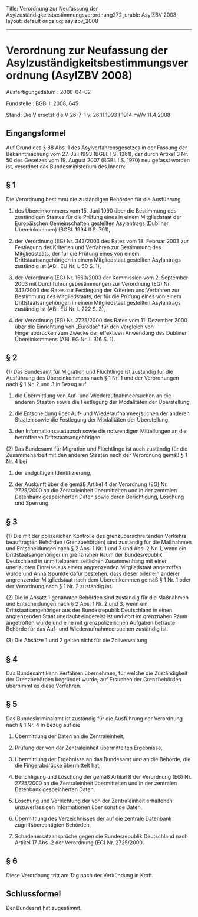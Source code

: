 Title: Verordnung zur Neufassung der Asylzuständigkeitsbestimmungsverordnung272
jurabk: AsylZBV 2008
layout: default
origslug: asylzbv_2008


---

# Verordnung zur Neufassung der Asylzuständigkeitsbestimmungsverordnung (AsylZBV 2008)

Ausfertigungsdatum
:   2008-04-02

Fundstelle
:   BGBl I: 2008, 645

Stand: Die V ersetzt die V 26-7-1 v. 26.11.1993 I 1914 mWv 11.4.2008

## Eingangsformel

Auf Grund des § 88 Abs. 1 des Asylverfahrensgesetzes in der Fassung
der Bekanntmachung vom 27. Juli 1993 (BGBl. I S. 1361), der durch
Artikel 3 Nr. 50 des Gesetzes vom 19. August 2007 (BGBl. I S. 1970)
neu gefasst worden ist, verordnet das Bundesministerium des Innern:


## § 1

Die Verordnung bestimmt die zuständigen Behörden für die Ausführung

1.  des Übereinkommens vom 15. Juni 1990 über die Bestimmung des
    zuständigen Staates für die Prüfung eines in einem Mitgliedstaat der
    Europäischen Gemeinschaften gestellten Asylantrags (Dubliner
    Übereinkommen) (BGBl. 1994 II S. 791),


2.  der Verordnung (EG) Nr. 343/2003 des Rates vom 18. Februar 2003 zur
    Festlegung der Kriterien und Verfahren zur Bestimmung des
    Mitgliedstaats, der für die Prüfung eines von einem
    Drittstaatsangehörigen in einem Mitgliedstaat gestellten Asylantrags
    zuständig ist (ABl. EU Nr. L 50 S. 1),


3.  der Verordnung (EG) Nr. 1560/2003 der Kommission vom 2. September 2003
    mit Durchführungsbestimmungen zur Verordnung (EG) Nr. 343/2003 des
    Rates zur Festlegung der Kriterien und Verfahren zur Bestimmung des
    Mitgliedstaats, der für die Prüfung eines von einem
    Drittstaatsangehörigen in einem Mitgliedstaat gestellten Asylantrags
    zuständig ist (ABl. EU Nr. L 222 S. 3),


4.  der Verordnung (EG) Nr. 2725/2000 des Rates vom 11. Dezember 2000 über
    die Einrichtung von „Eurodac“ für den Vergleich von Fingerabdrücken
    zum Zwecke der effektiven Anwendung des Dubliner Übereinkommens (ABl.
    EG Nr. L 316 S. 1).





## § 2

(1) Das Bundesamt für Migration und Flüchtlinge ist zuständig für die
Ausführung des Übereinkommens nach § 1 Nr. 1 und der Verordnungen nach
§ 1 Nr. 2 und 3 in Bezug auf

1.  die Übermittlung von Auf- und Wiederaufnahmeersuchen an die anderen
    Staaten sowie die Festlegung der Modalitäten der Überstellung,


2.  die Entscheidung über Auf- und Wiederaufnahmeersuchen der anderen
    Staaten sowie die Festlegung der Modalitäten der Überstellung,


3.  den Informationsaustausch sowie die notwendigen Mitteilungen an die
    betroffenen Drittstaatsangehörigen.




(2) Das Bundesamt für Migration und Flüchtlinge ist auch zuständig für
die Zusammenarbeit mit den anderen Staaten nach der Verordnung gemäß §
1 Nr. 4 bei

1.  der endgültigen Identifizierung,


2.  der Auskunft über die gemäß Artikel 4 der Verordnung (EG) Nr.
    2725/2000 an die Zentraleinheit übermittelten und in der zentralen
    Datenbank gespeicherten Daten sowie deren Berichtigung, Löschung und
    Sperrung.





## § 3

(1) Die mit der polizeilichen Kontrolle des grenzüberschreitenden
Verkehrs beauftragten Behörden (Grenzbehörden) sind zuständig für die
Maßnahmen und Entscheidungen nach § 2 Abs. 1 Nr. 1 und 3 und Abs. 2
Nr. 1, wenn ein Drittstaatsangehöriger im grenznahen Raum der
Bundesrepublik Deutschland in unmittelbarem zeitlichen Zusammenhang
mit einer unerlaubten Einreise aus einem angrenzenden Mitgliedstaat
angetroffen wurde und Anhaltspunkte dafür bestehen, dass dieser oder
ein anderer angrenzender Mitgliedstaat nach dem Übereinkommen gemäß §
1 Nr. 1 oder der Verordnung nach § 1 Nr. 2 zuständig ist.

(2) Die in Absatz 1 genannten Behörden sind zuständig für die
Maßnahmen und Entscheidungen nach § 2 Abs. 1 Nr. 2 und 3, wenn ein
Drittstaatsangehöriger aus der Bundesrepublik Deutschland in einen
angrenzenden Staat unerlaubt eingereist ist und dort im grenznahen
Raum angetroffen wurde und eine mit grenzpolizeilichen Aufgaben
betraute Behörde für das Auf- und Wiederaufnahmeersuchen zuständig
ist.

(3) Die Absätze 1 und 2 gelten nicht für die Zollverwaltung.


## § 4

Das Bundesamt kann Verfahren übernehmen, für welche die Zuständigkeit
der Grenzbehörden begründet wurde; auf Ersuchen der Grenzbehörden
übernimmt es diese Verfahren.


## § 5

Das Bundeskriminalamt ist zuständig für die Ausführung der Verordnung
nach § 1 Nr. 4 in Bezug auf die

1.  Übermittlung der Daten an die Zentraleinheit,


2.  Prüfung der von der Zentraleinheit übermittelten Ergebnisse,


3.  Übermittlung der Ergebnisse an das Bundesamt und an die Behörde, die
    die Fingerabdrücke übermittelt hat,


4.  Berichtigung und Löschung der gemäß Artikel 8 der Verordnung (EG) Nr.
    2725/2000 an die Zentraleinheit übermittelten und in der zentralen
    Datenbank gespeicherten Daten,


5.  Löschung und Vernichtung der von der Zentraleinheit erhaltenen
    unzuverlässigen Informationen über sonstige Daten,


6.  Übermittlung des Verzeichnisses der auf die zentrale Datenbank
    zugriffsberechtigten Behörden,


7.  Schadenersatzansprüche gegen die Bundesrepublik Deutschland nach
    Artikel 17 Abs. 2 der Verordnung (EG) Nr. 2725/2000.





## § 6

Diese Verordnung tritt am Tag nach der Verkündung in Kraft.


## Schlussformel

Der Bundesrat hat zugestimmt.

